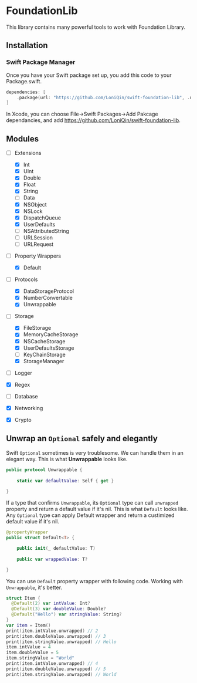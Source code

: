 # FoundationLib

This library contains many powerful tools to work with Foundation Library.

## Installation

### Swift Package Manager

Once you have your Swift package set up, you add this code to your Package.swift.

```swift
dependencies: [
    .package(url: "https://github.com/LoniQin/swift-foundation-lib", .upToNextMajor(from: "1.0.0"))
]
```

In Xcode, you can choose File->Swift Packages->Add Pakcage dependancies, and add https://github.com/LoniQin/swift-foundation-lib.


## Modules
- [ ] Extensions
    - [x] Int
    - [x] UInt
    - [x] Double
    - [x] Float
    - [x] String
    - [ ] Data
    - [x] NSObject
    - [x] NSLock
    - [x] DispatchQueue
    - [x] UserDefaults
    - [ ] NSAttributedString
    - [ ] URLSession
    - [ ] URLRequest
- [ ] Property Wrappers
    - [x] Default
- [ ] Protocols
    - [x] DataStorageProtocol
    - [x] NumberConvertable
    - [x] Unwrappable
- [ ] Storage
    - [x] FileStorage
    - [x] MemoryCacheStorage
    - [x] NSCacheStorage
    - [x] UserDefaultsStorage
    - [ ] KeyChainStorage
    - [x] StorageManager
- [ ] Logger
- [x] Regex
- [ ] Database
- [x] Networking
- [x] Crypto


## Unwrap an `Optional` safely and elegantly
Swift `Optional` sometimes is very troublesome. We can handle them in an elegant way.
This is what **Unwrappable** looks like.
```swift
public protocol Unwrappable {
    
    static var defaultValue: Self { get }
    
}
```
If a type that confirms `Unwrappable`, its `Optional` type can call `unwrapped` property and return a default value if it's nil.
This is what `Default` looks like. Any `Optional` type can apply Default wrapper and return a custimized default value if it's nil.
```swift
@propertyWrapper
public struct Default<T> {

    public init(_ defaultValue: T)
    
    public var wrappedValue: T?

}
```
You can use `Default` property wrapper with following code. Working with `Unwrappable`, it's better.
```swift
struct Item {
  @Default(2) var intValue: Int?
  @Default(3) var doubleValue: Double?
  @Default("Hello") var stringValue: String?
}
var item = Item()
print(item.intValue.unwrapped) // 2
print(item.doubleValue.unwrapped) // 3
print(item.stringValue.unwrapped) // Hello
item.intValue = 4
item.doubleValue = 5
item.stringValue = "World"
print(item.intValue.unwrapped) // 4
print(item.doubleValue.unwrapped) // 5
print(item.stringValue.unwrapped) // World
```
